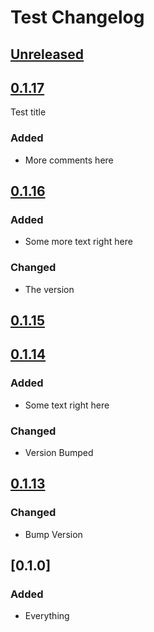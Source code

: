# Test Changelog

## [Unreleased]
<!-- UNRELEASED START -->
<!-- Title -->

<!-- List your changes under the relevant subheading below, uncommenting them if applicable -->
<!-- ### Added -->


<!-- ### Changed -->


<!-- ### Removed -->


<!-- ### Fixed -->


<!-- ### Notes -->


<!-- UNRELEASED END -->

## [0.1.17]
Test title

<!-- List your changes under the relevant subheading below, uncommenting them if applicable -->
### Added
- More comments here

<!-- ### Changed -->


<!-- ### Removed -->


<!-- ### Fixed -->

 
<!-- ### Notes -->

## [0.1.16]
### Added
- Some more text right here

### Changed
- The version

<!-- ### Removed -->


<!-- ### Fixed -->

## [0.1.15]


## [0.1.14]
### Added
- Some text right here

### Changed
- Version Bumped

## [0.1.13]
### Changed
- Bump Version

## [0.1.0]
### Added
- Everything

[Unreleased]: https://github.com/PolyhedralDev/TerraOverworldConfig/compare/v0.1.17...HEAD
[0.1.17]: https://github.com/PolyhedralDev/TerraOverworldConfig/compare/v0.1.16...v0.1.17
[0.1.16]: https://github.com/PolyhedralDev/TerraOverworldConfig/compare/v0.1.15...v0.1.16
[0.1.15]: https://github.com/PolyhedralDev/TerraOverworldConfig/compare/v0.1.14...v0.1.15
[0.1.14]: https://github.com/PolyhedralDev/TerraOverworldConfig/compare/v0.1.13...v0.1.14
[0.1.13]: https://github.com/PolyhedralDev/TerraOverworldConfig/compare/v0.1.12...v0.1.13
[1.0.0]: https://github.com/Astrashh/ConfigPackAutomation/releases/tag/v1.0.0